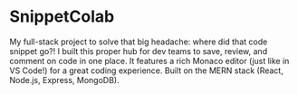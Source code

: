 # SnippetColab
My full-stack project to solve that big headache: where did that code snippet go?!  I built this proper hub for dev teams to save, review, and comment on code in one place. It features a rich Monaco editor (just like in VS Code!) for a great coding experience. Built on the MERN stack (React, Node.js, Express, MongoDB).
